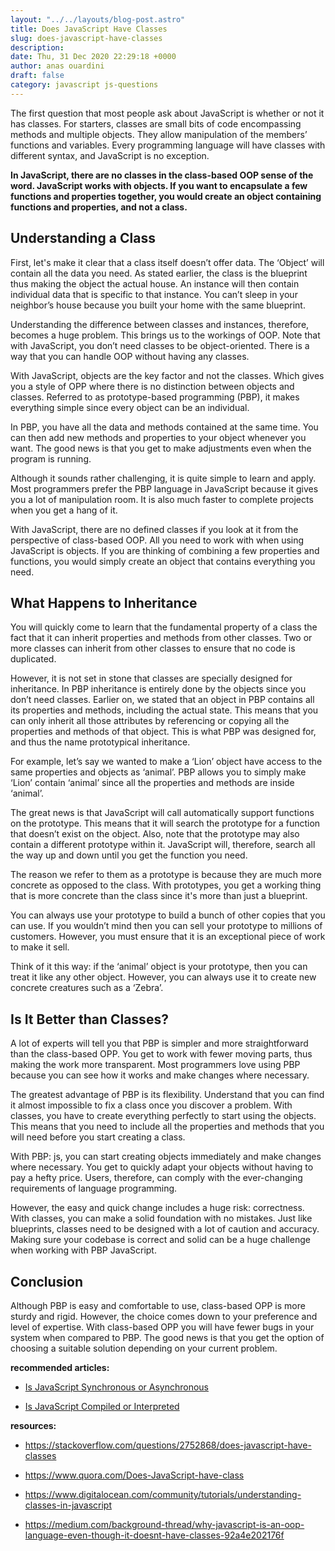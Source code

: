 ```yaml
---
layout: "../../layouts/blog-post.astro"
title: Does JavaScript Have Classes
slug: does-javascript-have-classes
description: 
date: Thu, 31 Dec 2020 22:29:18 +0000
author: anas ouardini
draft: false
category: javascript js-questions
---
```



The first question that most people ask about JavaScript is whether or not it has classes. For starters, classes are small bits of code encompassing methods and multiple objects. They allow manipulation of the members’ functions and variables. Every programming language will have classes with different syntax, and JavaScript is no exception.

**In JavaScript, there are no classes in the class-based OOP sense of the word. JavaScript works with objects. If you want to encapsulate a few functions and properties together, you would create an object containing functions and properties, and not a class.**

## Understanding a Class

First, let's make it clear that a class itself doesn’t offer data. The ‘Object’ will contain all the data you need. As stated earlier, the class is the blueprint thus making the object the actual house. An instance will then contain individual data that is specific to that instance. You can’t sleep in your neighbor’s house because you built your home with the same blueprint.

Understanding the difference between classes and instances, therefore, becomes a huge problem. This brings us to the workings of OOP. Note that with JavaScript, you don’t need classes to be object-oriented. There is a way that you can handle OOP without having any classes.

With JavaScript, objects are the key factor and not the classes. Which gives you a style of OPP where there is no distinction between objects and classes. Referred to as prototype-based programming (PBP), it makes everything simple since every object can be an individual.

In PBP, you have all the data and methods contained at the same time. You can then add new methods and properties to your object whenever you want. The good news is that you get to make adjustments even when the program is running.

Although it sounds rather challenging, it is quite simple to learn and apply. Most programmers prefer the PBP language in JavaScript because it gives you a lot of manipulation room. It is also much faster to complete projects when you get a hang of it.

With JavaScript, there are no defined classes if you look at it from the perspective of class-based OOP. All you need to work with when using JavaScript is objects. If you are thinking of combining a few properties and functions, you would simply create an object that contains everything you need.

## What Happens to Inheritance

You will quickly come to learn that the fundamental property of a class the fact that it can inherit properties and methods from other classes. Two or more classes can inherit from other classes to ensure that no code is duplicated.

However, it is not set in stone that classes are specially designed for inheritance. In PBP inheritance is entirely done by the objects since you don’t need classes. Earlier on, we stated that an object in PBP contains all its properties and methods, including the actual state. This means that you can only inherit all those attributes by referencing or copying all the properties and methods of that object. This is what PBP was designed for, and thus the name prototypical inheritance.

For example, let’s say we wanted to make a ‘Lion’ object have access to the same properties and objects as ‘animal’. PBP allows you to simply make ‘Lion’ contain ‘animal’ since all the properties and methods are inside ‘animal’.

The great news is that JavaScript will call automatically support functions on the prototype. This means that it will search the prototype for a function that doesn’t exist on the object. Also, note that the prototype may also contain a different prototype within it. JavaScript will, therefore, search all the way up and down until you get the function you need.

The reason we refer to them as a prototype is because they are much more concrete as opposed to the class. With prototypes, you get a working thing that is more concrete than the class since it's more than just a blueprint.

You can always use your prototype to build a bunch of other copies that you can use. If you wouldn’t mind then you can sell your prototype to millions of customers. However, you must ensure that it is an exceptional piece of work to make it sell.

Think of it this way: if the ‘animal’ object is your prototype, then you can treat it like any other object. However, you can always use it to create new concrete creatures such as a ‘Zebra’.

## Is It Better than Classes?

A lot of experts will tell you that PBP is simpler and more straightforward than the class-based OPP. You get to work with fewer moving parts, thus making the work more transparent. Most programmers love using PBP because you can see how it works and make changes where necessary.

The greatest advantage of PBP is its flexibility. Understand that you can find it almost impossible to fix a class once you discover a problem. With classes, you have to create everything perfectly to start using the objects. This means that you need to include all the properties and methods that you will need before you start creating a class.

With PBP: js, you can start creating objects immediately and make changes where necessary. You get to quickly adapt your objects without having to pay a hefty price. Users, therefore, can comply with the ever-changing requirements of language programming.

However, the easy and quick change includes a huge risk: correctness. With classes, you can make a solid foundation with no mistakes. Just like blueprints, classes need to be designed with a lot of caution and accuracy. Making sure your codebase is correct and solid can be a huge challenge when working with PBP JavaScript.

## Conclusion

Although PBP is easy and comfortable to use, class-based OPP is more sturdy and rigid. However, the choice comes down to your preference and level of expertise. With class-based OPP you will have fewer bugs in your system when compared to PBP. The good news is that you get the option of choosing a suitable solution depending on your current problem.

**recommended articles:**

- <a href="/posts/is-javascript-synchronous-or-asynchronous/" target="_blank" aria-label=" (opens in a new tab)" rel="noreferrer noopener" class="rank-math-link">Is JavaScript Synchronous or Asynchronous</a>

- <a href="/posts/is-javascript-compiled-or-interpreted/" target="_blank" aria-label=" (opens in a new tab)" rel="noreferrer noopener" class="rank-math-link">Is JavaScript Compiled or Interpreted</a>

**resources:**

- <a href="https://stackoverflow.com/questions/2752868/does-javascript-have-classes" target="_blank" rel="noreferrer noopener nofollow">https://stackoverflow.com/questions/2752868/does-javascript-have-classes</a>

- <a href="https://www.quora.com/Does-JavaScript-have-class" target="_blank" rel="noreferrer noopener nofollow">https://www.quora.com/Does-JavaScript-have-class</a>

- <a href="https://www.digitalocean.com/community/tutorials/understanding-classes-in-javascript" target="_blank" rel="noreferrer noopener nofollow">https://www.digitalocean.com/community/tutorials/understanding-classes-in-javascript</a>

- <a href="https://medium.com/background-thread/why-javascript-is-an-oop-language-even-though-it-doesnt-have-classes-92a4e202176f" target="_blank" rel="noreferrer noopener nofollow">https://medium.com/background-thread/why-javascript-is-an-oop-language-even-though-it-doesnt-have-classes-92a4e202176f</a>


